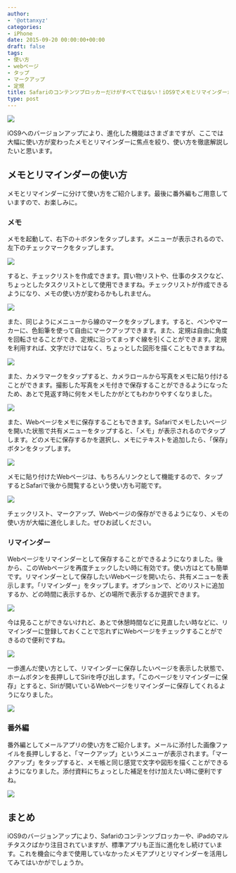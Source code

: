 ```yaml
---
author:
- '@ottanxyz'
categories:
- iPhone
date: 2015-09-20 00:00:00+00:00
draft: false
tags:
- 使い方
- webページ
- タップ
- マークアップ
- 定規
title: Safariのコンテンツブロッカーだけがすべてではない！iOS9でメモとリマインダーが大幅に進化！使い方を徹底解説！
type: post
---
```


![](150920-55fe207c109e1.jpg)






iOS9へのバージョンアップにより、進化した機能はさまざまですが、ここでは大幅に使い方が変わったメモとリマインダーに焦点を絞り、使い方を徹底解説したいと思います。





## メモとリマインダーの使い方





メモとリマインダーに分けて使い方をご紹介します。最後に番外編もご用意していますので、お楽しみに。





### メモ





メモを起動して、右下の＋ボタンをタップします。メニューが表示されるので、左下のチェックマークをタップします。





![](150920-55fe207df0303.png)






すると、チェックリストを作成できます。買い物リストや、仕事のタスクなど、ちょっとしたタスクリストとして使用できますね。チェックリストが作成できるようになり、メモの使い方が変わるかもしれません。





![](150920-55fe20811489b.png)






また、同じようにメニューから線のマークをタップします。すると、ペンやマーカーに、色鉛筆を使って自由にマークアップできます。また、定規は自由に角度を回転させることができ、定規に沿ってまっすぐ線を引くことができます。定規を利用すれば、文字だけではなく、ちょっとした図形を描くこともできますね。





![](150920-55fe20878e243.png)






また、カメラマークをタップすると、カメラロールから写真をメモに貼り付けることができます。撮影した写真をメモ付きで保存することができるようになったため、あとで見返す時に何をメモしたかがとてもわかりやすくなりました。





![](150920-55fe208ca2aa5.png)






また、Webページをメモに保存することもできます。Safariでメモしたいページを開いた状態で共有メニューをタップすると、「メモ」が表示されるのでタップします。どのメモに保存するかを選択し、メモにテキストを追加したら、「保存」ボタンをタップします。





![](150920-55fe2090ea364.png)






メモに貼り付けたWebページは、もちろんリンクとして機能するので、タップするとSafariで後から閲覧するという使い方も可能です。





![](150920-55fe20968b803.png)






チェックリスト、マークアップ、Webページの保存ができるようになり、メモの使い方が大幅に進化しました。ぜひお試しください。





### リマインダー





Webページをリマインダーとして保存することができるようになりました。後から、このWebページを再度チェックしたい時に有効です。使い方はとても簡単です。リマインダーとして保存したいWebページを開いたら、共有メニューを表示します。「リマインダー」をタップします。オプションで、どのリストに追加するか、どの時間に表示するか、どの場所で表示するか選択できます。





![](150920-55fe2e771945a.png)






今は見ることができないけれど、あとで休憩時間などに見直したい時などに、リマインダーに登録しておくことで忘れずにWebページをチェックすることができるので便利ですね。





![](150920-55fe20a1a9528.png)






一歩進んだ使い方として、リマインダーに保存したいページを表示した状態で、ホームボタンを長押ししてSiriを呼び出します。「このページをリマインダーに保存」とすると、Siriが開いているWebページをリマインダーに保存してくれるようになりました。





![](150920-55fe20a6096c4.png)






### 番外編





番外編としてメールアプリの使い方をご紹介します。メールに添付した画像ファイルを長押ししすると、「マークアップ」というメニューが表示されます。「マークアップ」をタップすると、メモ帳と同じ感覚で文字や図形を描くことができるようになりました。添付資料にちょっとした補足を付け加えたい時に便利ですね。





![](150920-55fe2e7af252e.png)






## まとめ





iOS9のバージョンアップにより、Safariのコンテンツブロッカーや、iPadのマルチタスクばかり注目されていますが、標準アプリも正当に進化をし続けています。これを機会に今まで使用していなかったメモアプリとリマインダーを活用してみてはいかがでしょうか。